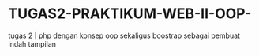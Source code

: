 # TUGAS2-PRAKTIKUM-WEB-II-OOP-
tugas 2 | php dengan konsep oop sekaligus boostrap sebagai pembuat indah tampilan
